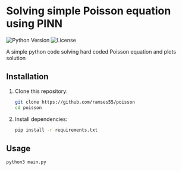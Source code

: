 # Solving simple Poisson equation using PINN


![Python Version](https://img.shields.io/badge/python-3.11.2-blue.svg)
![License](https://img.shields.io/badge/license-MIT-green.svg)

A simple python code solving hard coded Poisson equation and plots solution

## Installation

1. Clone this repository:
   ```bash
   git clone https://github.com/ramses55/poisson
   cd poisson
2. Install dependencies:
   ```bash
   pip install -r requirements.txt

## Usage
   ```bash
   python3 main.py 
